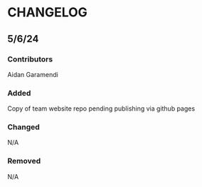 # CHANGELOG

## 5/6/24
### Contributors
Aidan Garamendi

### Added
Copy of team website repo pending publishing via github pages

### Changed
N/A

### Removed
N/A
